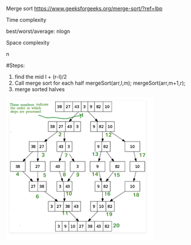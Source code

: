Merge sort
https://www.geeksforgeeks.org/merge-sort/?ref=lbp

Time complexity

best/worst/average: nlogn

Space complexity

n

#Steps:
1. find the mid l + (r-l)/2
2. Call merge sort for each half
 mergeSort(arr,l,m);
 mergeSort(arr,m+1,r);
3. merge sorted halves


<img src="../imgs/mergeSort.png" width = "400" align=center />
